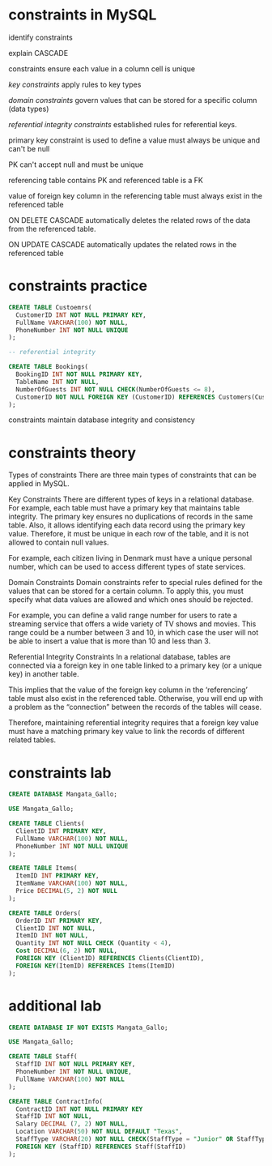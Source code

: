 # constraints in MySQL

identify constraints

explain CASCADE

constraints ensure each value in a column cell is unique

*key constraints* apply rules to key types

*domain constraints* govern values that can be stored for a specific column (data types)

*referential integrity constraints* established rules for referential keys.

primary key constraint is used to define a value must always be unique and can't be null

PK can't accept null and must be unique

referencing table contains PK and referenced table is a FK

value of foreign key column in the referencing table must always exist in the referenced table

ON DELETE CASCADE automatically deletes the related rows of the data from the referenced table.

ON UPDATE CASCADE automatically updates the related rows in the referenced table

# constraints practice

```sql
CREATE TABLE Custoemrs(
  CustomerID INT NOT NULL PRIMARY KEY,
  FullName VARCHAR(100) NOT NULL,
  PhoneNumber INT NOT NULL UNIQUE
);

-- referential integrity

CREATE TABLE Bookings(
  BookingID INT NOT NULL PRIMARY KEY,
  TableName INT NOT NULL,
  NumberOfGuests INT NOT NULL CHECK(NumberOfGuests <= 8),
  CustomerID NOT NULL FOREIGN KEY (CustomerID) REFERENCES Customers(CustomerID) ON DELETE CASCADE ON UPDATE CASCADE
);
```

constraints maintain database integrity and consistency

# constraints theory

Types of constraints
There are three main types of constraints that can be applied in MySQL.

Key Constraints
There are different types of keys in a relational database. For example, each table must have a primary key that maintains table integrity. The primary key ensures no duplications of records in the same table. Also, it allows identifying each data record using the primary key value. Therefore, it must be unique in each row of the table, and it is not allowed to contain null values. 

For example, each citizen living in Denmark must have a unique personal number, which can be used to access different types of state services.

Domain Constraints
Domain constraints refer to special rules defined for the values that can be stored for a certain column. To apply this, you must specify what data values are allowed and which ones should be rejected. 

For example, you can define a valid range number for users to rate a streaming service that offers a wide variety of TV shows and movies. This range could be a number between 3 and 10, in which case the user will not be able to insert a value that is more than 10 and less than 3.

Referential Integrity Constraints 
In a relational database, tables are connected via a foreign key in one table linked to a primary key (or a unique key) in another table. 

This implies that the value of the foreign key column in the ‘referencing’ table must also exist in the referenced table. Otherwise, you will end up with a problem as the “connection” between the records of the tables will cease. 

Therefore, maintaining referential integrity requires that a foreign key value must have a matching primary key value to link the records of different related tables. 

# constraints lab

```sql
CREATE DATABASE Mangata_Gallo;

USE Mangata_Gallo;

CREATE TABLE Clients(
  ClientID INT PRIMARY KEY,
  FullName VARCHAR(100) NOT NULL,
  PhoneNumber INT NOT NULL UNIQUE
);

CREATE TABLE Items(
  ItemID INT PRIMARY KEY,
  ItemName VARCHAR(100) NOT NULL,
  Price DECIMAL(5, 2) NOT NULL
);

CREATE TABLE Orders(
  OrderID INT PRIMARY KEY,
  ClientID INT NOT NULL,
  ItemID INT NOT NULL,
  Quantity INT NOT NULL CHECK (Quantity < 4),
  Cost DECIMAL(6, 2) NOT NULL,
  FOREIGN KEY (ClientID) REFERENCES Clients(ClientID),
  FOREIGN KEY(ItemID) REFERENCES Items(ItemID)
);
```

# additional lab

```sql
CREATE DATABASE IF NOT EXISTS Mangata_Gallo;

USE Mangata_Gallo;

CREATE TABLE Staff(
  StaffID INT NOT NULL PRIMARY KEY,
  PhoneNumber INT NOT NULL UNIQUE,
  FullName VARCHAR(100) NOT NULL
);

CREATE TABLE ContractInfo(
  ContractID INT NOT NULL PRIMARY KEY
  StaffID INT NOT NULL,
  Salary DECIMAL (7, 2) NOT NULL,
  Location VARCHAR(50) NOT NULL DEFAULT "Texas",
  StaffType VARCHAR(20) NOT NULL CHECK(StaffType = "Junior" OR StaffType "Senior"),
  FOREIGN KEY (StaffID) REFERENCES Staff(StaffID)
);
```